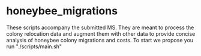 # honeybee_migrations
These scripts accompany the submitted MS. They are meant to process the colony relocation data and augment them with other data to provide concise analysis of honeybee colony migrations and costs.  To start we propose you run "./scripts/main.sh"
